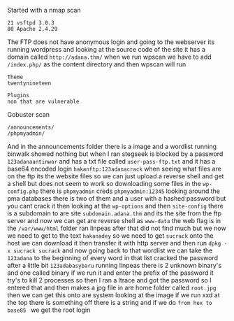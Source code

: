 Started with a nmap scan
```
21 vsftpd 3.0.3
80 Apache 2.4.29
```
The FTP does not have anonymous login and going to the webserver its running wordpress and looking at the source code of the site it has a domain called `http://adana.thm/` when we run wpscan we have to add `/index.php/` as the content directory and then wpscan will run  
```
Theme 
twentynineteen

Plugins
non that are vulnerable 
```
Gobuster scan
```
/announcements/
/phpmyadmin/
```
And in the announcements folder there is a image and a wordlist running binwalk showed nothing but when I ran stegseek is blocked by a password `123adanaantinwar` and has a txt file called `user-pass-ftp.txt` and it has a base64 encoded login `hakanftp:123adanacrack` when seeing what files are on the ftp its the website files so we can just upload a reverse shell and get a shell but does not seem to work so downloading some files in the `wp-config.php` there is `phpmyadmin` creds `phpmyadmin:12345` looking around the pma databases there is two of them and a user with a hashed password but you cant crack it then looking at the `wp-options` and then `site-config` there is a subdomain to are site `subdomain.adana.thm` and its the site from the ftp server and now we can get are reverse shell as `www-data` the web flag is in the `/var/www/html` folder ran linpeas after that did not find much but we now we need to get to the text `hakanadey` so we need to get `sucrack` onto the host we can download it then transfer it with http server and then run `dpkg -x sucrack sucrack` and now going back to that wordlist we can take the `123adana` to the beginning of every word in that list cracked the password after a little bit `123adabasybaru` running linpeas there is 2 unknown binary's and one called binary if we run it and enter the prefix of the password it try's to kill 2 processes so then I ran a ltrace and got the password so I entered that and then makes a jpg file in are home folder called `root.jpg` then we can get this onto are system looking at the image if we run xxd at the top there is something off there is a string and if we do `from hex to base85 ` we get the root login 